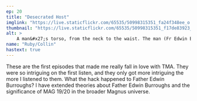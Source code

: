 ```yaml
---
ep: 20
title: "Desecrated Host"
imglink: "https://live.staticflickr.com/65535/50998315351_fa24f348ee_o.jpg"
thumbnail: "https://live.staticflickr.com/65535/50998315351_f17de83923_q.jpg"
alt: >
    A man&#x27;s torso, from the neck to the waist. The man (Fr Edwin Burroughs) is wearing a catholic priest&#x27;s robe with a high round collar. He has a crucifix hanging around his neck. He is wearing a yellow stole, which is the only colour present.
name: "Ruby/Collin"
hastext: true
---
```

These are the first episodes that made me really fall in love with TMA. They were so intriguing on the first listen, and they only got more intriguing the more I listened to them. What the hack happened to Father Edwin Burroughs? I have extended theories about Father Edwin Burroughs and the significance of MAG 19/20 in the broader Magnus universe.